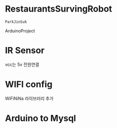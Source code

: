 # RestaurantsSurvingRobot
```
ParkJinSuk
```
ArduinoProject

# IR Sensor
vcc는 5v 전원연결


# WIFI config

WiFiNiNa 라이브러리 추가

# Arduino to Mysql
